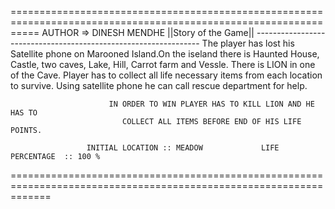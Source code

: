 =================================================================================================================
AUTHOR => DINESH MENDHE
 										 ||Story of the Game||
                     ----------------------------------------------------------------
                     The player has lost his Satellite phone on Marooned Island.On the
                     iseland there is Haunted House, Castle, two  caves, Lake,  Hill,
                     Carrot farm and Vessle. There is LION in one of the Cave. Player
                     has to collect all life necessary items from  each  location to 
                     survive. Using  satellite phone  he can call  rescue department 
                     for help. 
                    
                          IN ORDER TO WIN PLAYER HAS TO KILL LION AND HE HAS TO     
                             COLLECT ALL ITEMS BEFORE END OF HIS LIFE POINTS.       
                    
                     INITIAL LOCATION :: MEADOW             LIFE PERCENTAGE  :: 100 %
          
  ===================================================================================================================
